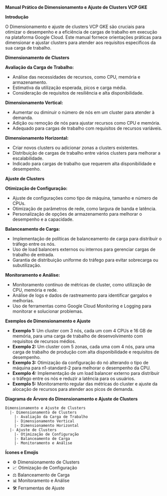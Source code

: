 **Manual Prático de Dimensionamento e Ajuste de Clusters VCP GKE**

**Introdução**

O Dimensionamento e ajuste de clusters VCP GKE são cruciais para otimizar o desempenho e a eficiência de cargas de trabalho em execução na plataforma Google Cloud. Este manual fornece orientações práticas para dimensionar e ajustar clusters para atender aos requisitos específicos da sua carga de trabalho.

**Dimensionamento de Clusters**

**Avaliação da Carga de Trabalho:**

* Análise das necessidades de recursos, como CPU, memória e armazenamento.
* Estimativa da utilização esperada, picos e carga média.
* Consideração de requisitos de resiliência e alta disponibilidade.

**Dimensionamento Vertical:**

* Aumentar ou diminuir o número de nós em um cluster para atender à demanda.
* Adição ou remoção de nós para ajustar recursos como CPU e memória.
* Adequado para cargas de trabalho com requisitos de recursos variáveis.

**Dimensionamento Horizontal:**

* Criar novos clusters ou adicionar zonas a clusters existentes.
* Distribuição de cargas de trabalho entre vários clusters para melhorar a escalabilidade.
* Indicado para cargas de trabalho que requerem alta disponibilidade e desempenho.

**Ajuste de Clusters**

**Otimização de Configuração:**

* Ajuste de configurações como tipo de máquina, tamanho e número de CPUs.
* Otimização de parâmetros de rede, como largura de banda e latência.
* Personalização de opções de armazenamento para melhorar o desempenho e a capacidade.

**Balanceamento de Carga:**

* Implementação de políticas de balanceamento de carga para distribuir o tráfego entre os nós.
* Uso de load balancers externos ou internos para gerenciar cargas de trabalho de entrada.
* Garantia de distribuição uniforme do tráfego para evitar sobrecarga ou subutilização.

**Monitoramento e Análise:**

* Monitoramento contínuo de métricas de cluster, como utilização de CPU, memória e rede.
* Análise de logs e dados de rastreamento para identificar gargalos e melhorias.
* Uso de ferramentas como Google Cloud Monitoring e Logging para monitorar e solucionar problemas.

**Exemplos de Dimensionamento e Ajuste**

* **Exemplo 1:** Um cluster com 3 nós, cada um com 4 CPUs e 16 GB de memória, para uma carga de trabalho de desenvolvimento com requisitos de recursos médios.
* **Exemplo 2:** Um cluster com 5 zonas, cada uma com 4 nós, para uma carga de trabalho de produção com alta disponibilidade e requisitos de desempenho.
* **Exemplo 3:** Otimização da configuração do nó alterando o tipo de máquina para n1-standard-2 para melhorar o desempenho da CPU.
* **Exemplo 4:** Implementação de um load balancer externo para distribuir o tráfego entre os nós e reduzir a latência para os usuários.
* **Exemplo 5:** Monitoramento regular das métricas do cluster e ajuste da alocação de recursos para atender aos picos de demanda.

**Diagrama de Árvore do Dimensionamento e Ajuste de Clusters**

```
Dimensionamento e Ajuste de Clusters
  |- Dimensionamento de Clusters
    |- Avaliação da Carga de Trabalho
    |- Dimensionamento Vertical
    |- Dimensionamento Horizontal
  |- Ajuste de Clusters
    |- Otimização de Configuração
    |- Balanceamento de Carga
    |- Monitoramento e Análise
```

**Ícones e Emojis**

* ⚙️ Dimensionamento de Clusters
* 📈 Otimização de Configuração
* ⚖️ Balanceamento de Carga
* 📊 Monitoramento e Análise
* 🛠️ Ferramentas de Ajuste